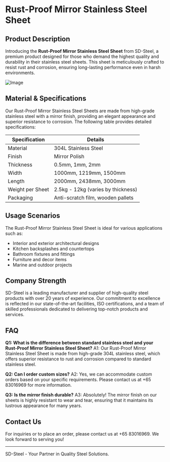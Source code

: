 # Rust-Proof Mirror Stainless Steel Sheet

## Product Description

Introducing the **Rust-Proof Mirror Stainless Steel Sheet** from SD-Steel, a premium product designed for those who demand the highest quality and durability in their stainless steel sheets. This sheet is meticulously crafted to resist rust and corrosion, ensuring long-lasting performance even in harsh environments.

![Image](https://github.com/user-attachments/assets/2567258e-e124-4816-932d-1809bd27ef0b)

## Material & Specifications

Our Rust-Proof Mirror Stainless Steel Sheets are made from high-grade stainless steel with a mirror finish, providing an elegant appearance and superior resistance to corrosion. The following table provides detailed specifications:

| Specification         | Details                                |
|-----------------------|----------------------------------------|
| Material              | 304L Stainless Steel                   |
| Finish                | Mirror Polish                          |
| Thickness             | 0.5mm, 1mm, 2mm                        |
| Width                 | 1000mm, 1219mm, 1500mm                 |
| Length                | 2000mm, 2438mm, 3000mm                 |
| Weight per Sheet      | 2.5kg - 12kg (varies by thickness)     |
| Packaging             | Anti-scratch film, wooden pallets      |

## Usage Scenarios

The Rust-Proof Mirror Stainless Steel Sheet is ideal for various applications such as:
- Interior and exterior architectural designs
- Kitchen backsplashes and countertops
- Bathroom fixtures and fittings
- Furniture and decor items
- Marine and outdoor projects

## Company Strength

SD-Steel is a leading manufacturer and supplier of high-quality steel products with over 20 years of experience. Our commitment to excellence is reflected in our state-of-the-art facilities, ISO certifications, and a team of skilled professionals dedicated to delivering top-notch products and services.

## FAQ

**Q1: What is the difference between standard stainless steel and your Rust-Proof Mirror Stainless Steel Sheet?**
A1: Our Rust-Proof Mirror Stainless Steel Sheet is made from high-grade 304L stainless steel, which offers superior resistance to rust and corrosion compared to standard stainless steel.

**Q2: Can I order custom sizes?**
A2: Yes, we can accommodate custom orders based on your specific requirements. Please contact us at +65 83016969 for more information.

**Q3: Is the mirror finish durable?**
A3: Absolutely! The mirror finish on our sheets is highly resistant to wear and tear, ensuring that it maintains its lustrous appearance for many years.

## Contact Us

For inquiries or to place an order, please contact us at +65 83016969. We look forward to serving you!

---

SD-Steel - Your Partner in Quality Steel Solutions.